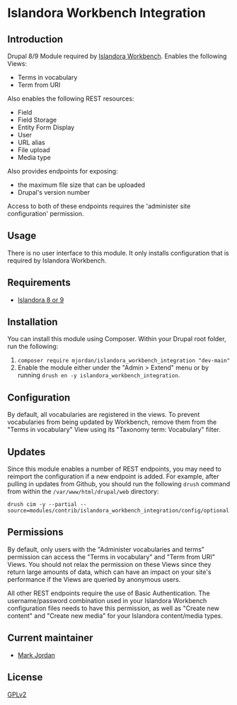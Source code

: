 # Islandora Workbench Integration

## Introduction

Drupal 8/9 Module required by [Islandora Workbench](https://github.com/mjordan/islandora_workbench). Enables the following Views:

* Terms in vocabulary
* Term from URI

Also enables the following REST resources:

* Field
* Field Storage
* Entity Form Display
* User
* URL alias
* File upload
* Media type

Also provides endpoints for exposing:

* the maximum file size that can be uploaded
* Drupal's version number

Access to both of these endpoints requires the 'administer site configuration' permission.

## Usage

There is no user interface to this module. It only installs configuration that is required by Islandora Workbench.

## Requirements

* [Islandora 8 or 9](https://github.com/Islandora/islandora)

## Installation

You can install this module using Composer. Within your Drupal root folder, run the following:

1. `composer require mjordan/islandora_workbench_integration "dev-main"`
1. Enable the module either under the "Admin > Extend" menu or by running `drush en -y islandora_workbench_integration`.

## Configuration

By default, all vocabularies are registered in the views. To prevent vocabularies from being updated by Workbench, remove them from the "Terms in vocabulary" View using its "Taxonomy term: Vocabulary" filter.

## Updates

Since this module enables a number of REST endpoints, you may need to reimport the configuration if a new endpoint is added. For example, after pulling in updates from Github, you should run the following `drush` command from within the `/var/www/html/drupal/web` directory:

`drush cim -y --partial --source=modules/contrib/islandora_workbench_integration/config/optional`

## Permissions

By default, only users with the "Administer vocabularies and terms" permission can access the "Terms in vocabulary" and "Term from URI" Views. You should not relax the permission on these Views since they return large amounts of data, which can have an impact on your site's performance if the Views are queried by anonymous users.

All other REST endpoints require the use of Basic Authentication. The username/password combination used in your Islandora Workbench configuration files needs to have this permission, as well as "Create new content" and "Create new media" for your Islandora content/media types.

## Current maintainer

* [Mark Jordan](https://github.com/mjordan)

## License

[GPLv2](http://www.gnu.org/licenses/gpl-2.0.txt)
